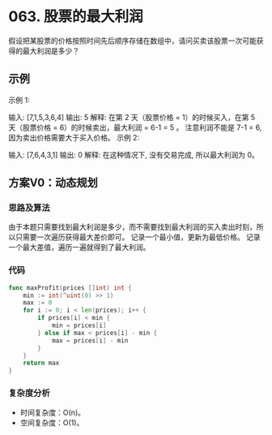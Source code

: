# 063. 股票的最大利润

假设把某股票的价格按照时间先后顺序存储在数组中，请问买卖该股票一次可能获得的最大利润是多少？

## 示例

示例 1:

输入: [7,1,5,3,6,4]
输出: 5
解释: 在第 2 天（股票价格 = 1）的时候买入，在第 5 天（股票价格 = 6）的时候卖出，最大利润 = 6-1 = 5 。
注意利润不能是 7-1 = 6, 因为卖出价格需要大于买入价格。
示例 2:

输入: [7,6,4,3,1]
输出: 0
解释: 在这种情况下, 没有交易完成, 所以最大利润为 0。

## 方案V0：动态规划

### 思路及算法

由于本题只需要找到最大利润是多少，而不需要找到最大利润的买入卖出时刻，所以只需要一次遍历获得最大差价即可。
记录一个最小值，更新为最低价格。
记录一个最大差值，遍历一遍就得到了最大利润。

### 代码

```go
func maxProfit(prices []int) int {
	min := int(^uint(0) >> 1)
	max := 0
	for i := 0; i < len(prices); i++ {
		if prices[i] < min {
			min = prices[i]
		} else if max < prices[i] - min {
			max = prices[i] - min
		}
	}
	return max
}
```

### 复杂度分析

- 时间复杂度：O(n)。
- 空间复杂度：O(1)。